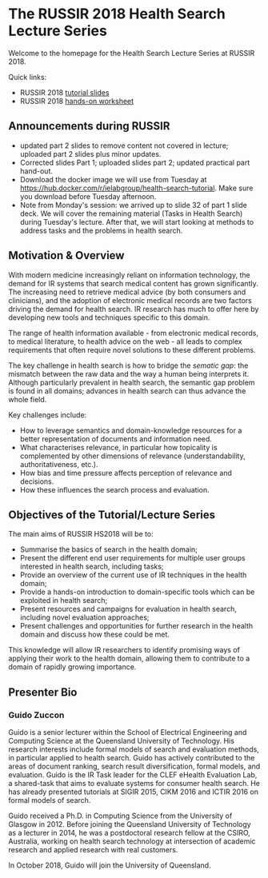 # The RUSSIR 2018 Health Search Lecture Series

Welcome to the homepage for the Health Search Lecture Series at RUSSIR 2018.

Quick links:
* RUSSIR 2018 [tutorial slides](slides/slides-landing)
* RUSSIR 2018 [hands-on worksheet](hands-on)

## Announcements during RUSSIR

* updated part 2 slides to remove content not covered in lecture; uploaded part 2 slides plus minor updates.
* Corrected slides Part 1; uploaded slides part 2; updated practical part hand-out.
* Download the docker image we will use from Tuesday at https://hub.docker.com/r/ielabgroup/health-search-tutorial. Make sure you download before Tuesday afternoon.
* Note from Monday's session: we arrived up to slide 32 of part 1 slide deck. We will cover the remaining material (Tasks in Health Search) during Tuesday's lecture. After that, we will start looking at methods to address tasks and the problems in health search.

## Motivation & Overview

With modern medicine increasingly reliant on information technology, the demand for IR systems that search medical content has grown significantly. The increasing need to retrieve medical advice (by both consumers and clinicians), and the adoption of electronic medical records are two factors driving the demand for health search. IR research has much to offer here by developing new tools and techniques specific to this domain.

The range of health information available - from electronic medical records, to medical literature, to health advice on the web - all leads to complex requirements that often require novel solutions to these different problems.

The key challenge in health search is how to bridge the *sematic gap*: the mismatch between the raw data and the way a human being interprets it. Although particularly prevalent in health search, the semantic gap problem is found in all domains; advances in health search can thus advance the whole field. 

Key challenges include:

* How to leverage semantics and domain-knowledge resources for a better representation of documents and information need.
* What characterises relevance, in particular how topicality is complemented by other dimensions of relevance (understandability, authoritativeness, etc.).
* How bias and time pressure affects perception of relevance and decisions.
* How these influences the search process and evaluation.

## Objectives of the Tutorial/Lecture Series

The main aims of RUSSIR HS2018 will be to:

* Summarise the basics of search in the health domain;
* Present the different end user requirements for multiple user groups interested in health search, including tasks;
* Provide an overview of the current use of IR techniques in the health domain;
* Provide a hands-on introduction to domain-specific tools which can be exploited in health search;
* Present resources and campaigns for evaluation in health search, including novel evaluation approaches;
* Present challenges and opportunities for further research in the health domain and discuss how these could be met. 

This knowledge will allow IR researchers to identify promising ways of applying their work to the health domain, allowing them to contribute to a domain of rapidly growing importance.

## Presenter Bio

### Guido Zuccon

Guido is a senior lecturer within the School of Electrical Engineering and Computing Science at the Queensland University of Technology. His research interests include formal models of search and evaluation methods, in particular applied to health search. 
Guido has actively contributed to the areas of document ranking, search result diversification, formal models, and evaluation. Guido is the IR Task leader for the CLEF eHealth Evaluation Lab, a shared-task that aims to evaluate systems for consumer health search. He has already presented tutorials at SIGIR 2015, CIKM 2016 and ICTIR 2016 on formal models of search.

Guido received a Ph.D. in Computing Science from the University of Glasgow in 2012. Before joining the Queensland University of Technology as a lecturer in 2014, he was a postdoctoral research fellow at the CSIRO, Australia, working on health search technology at intersection of academic research and applied research with real customers.

In October 2018, Guido will join the University of Queensland.

